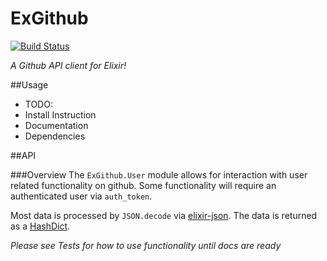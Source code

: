 # ExGithub
[![Build Status](https://travis-ci.org/Ortuna/ex_github.png?branch=master)](https://travis-ci.org/Ortuna/ex_github)

*A Github API client for Elixir!*

##Usage
  * TODO:
  * Install Instruction
  * Documentation
  * Dependencies

##API

###Overview
  The `ExGithub.User` module allows for interaction with 
user related functionality on github.  Some functionality
will require an authenticated user via `auth_token`. 

  Most data is processed by `JSON.decode` via 
[elixir-json](https://github.com/cblage/elixir-json). The
data is returned as a [HashDict](http://elixir-lang.org/docs/stable/HashDict.html).

*Please see Tests for how to use functionality until docs are ready*
